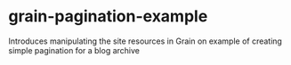 grain-pagination-example
========================

Introduces manipulating the site resources in Grain on example of creating simple pagination for a blog archive
